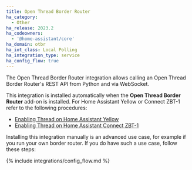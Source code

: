 ```yaml
---
title: Open Thread Border Router
ha_category:
  - Other
ha_release: 2023.2
ha_codeowners:
  - '@home-assistant/core'
ha_domain: otbr
ha_iot_class: Local Polling
ha_integration_type: service
ha_config_flow: true
---
```


The Open Thread Border Router integration allows calling an Open Thread Border Router's REST API from Python and via WebSocket.

This integration is installed automatically when the **Open Thread Border Router** add-on is installed. For  Home Assistant Yellow or Connect&nbsp;ZBT-1 refer to the following procedures:

- [Enabling Thread on Home Assistant Yellow](https://support.nabucasa.com/hc/en-us/articles/25742476767517)
- [Enabling Thread on Home Assistant Connect ZBT-1](https://support.nabucasa.com/hc/en-us/articles/26124710072861)

Installing this integration manually is an advanced use case, for example if you run your own border router. If you do have such a use case, follow these steps:

{% include integrations/config_flow.md %}
